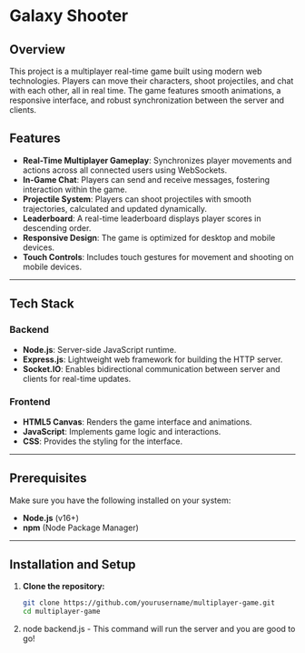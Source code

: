# Galaxy Shooter

## Overview
This project is a multiplayer real-time game built using modern web technologies. Players can move their characters, shoot projectiles, and chat with each other, all in real time. The game features smooth animations, a responsive interface, and robust synchronization between the server and clients.

## Features
- **Real-Time Multiplayer Gameplay**: Synchronizes player movements and actions across all connected users using WebSockets.
- **In-Game Chat**: Players can send and receive messages, fostering interaction within the game.
- **Projectile System**: Players can shoot projectiles with smooth trajectories, calculated and updated dynamically.
- **Leaderboard**: A real-time leaderboard displays player scores in descending order.
- **Responsive Design**: The game is optimized for desktop and mobile devices.
- **Touch Controls**: Includes touch gestures for movement and shooting on mobile devices.

---

## Tech Stack
### Backend
- **Node.js**: Server-side JavaScript runtime.
- **Express.js**: Lightweight web framework for building the HTTP server.
- **Socket.IO**: Enables bidirectional communication between server and clients for real-time updates.

### Frontend
- **HTML5 Canvas**: Renders the game interface and animations.
- **JavaScript**: Implements game logic and interactions.
- **CSS**: Provides the styling for the interface.

---

## Prerequisites
Make sure you have the following installed on your system:
- **Node.js** (v16+)
- **npm** (Node Package Manager)

---

## Installation and Setup
1. **Clone the repository:**
   ```bash
   git clone https://github.com/yourusername/multiplayer-game.git
   cd multiplayer-game

2. node backend.js - This command will run the server and you are good to go!